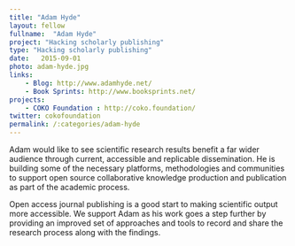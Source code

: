 ```yaml
---
title: "Adam Hyde"
layout: fellow
fullname:  "Adam Hyde"
project: "Hacking scholarly publishing"
type: "Hacking scholarly publishing"
date:   2015-09-01
photo: adam-hyde.jpg
links:
    - Blog: http://www.adamhyde.net/
    - Book Sprints: http://www.booksprints.net/
projects:
    - COKO Foundation : http://coko.foundation/
twitter: cokofoundation
permalink: /:categories/adam-hyde
---
```


Adam would like to see scientific research results benefit a far wider audience through current, accessible and replicable dissemination. He is building some of the necessary platforms, methodologies and communities to support open source collaborative knowledge production and publication as part of the academic process.

Open access journal publishing is a good start to making scientific output more accessible. We support Adam as his work goes a step further by providing an improved set of approaches and tools to record and share the research process along with the findings.
